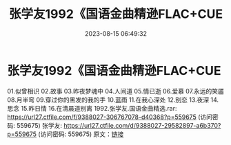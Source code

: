 ﻿---
title: 张学友1992《国语金曲精逊FLAC+CUE
date: 2023-08-15 06:49:32
categories: WAV车载音乐、镜像
tags: 华语中文
---
# 张学友1992《国语金曲精逊FLAC+CUE

01.似曾相识
02.故事
03.昨夜梦魂中
04.人间道
05.情已逝
06.爱慕
07.永远的笑靥
08.月半弯
09.穿过你的黑发的我的手
10.蓝雨
11.在我心深处
12.别恋
13.夜深
14.思念
15.昨日情
16.在清晨道别离
1992.张学友.国语金曲精选.rar: https://url27.ctfile.com/f/9388027-306767078-d40368?p=559675
(访问密码: 559675)
张学友: https://url27.ctfile.com/d/9388027-29582897-a6b370?p=559675
(访问密码: 559675)
原文：[链接](https://blog.sina.com.cn/s/blog_1647c7e760103133q.html)